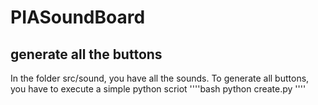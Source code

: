 # PIASoundBoard

## generate all the buttons
In the folder src/sound, you have all the sounds. To generate all buttons, you have to execute a simple python scriot
''''bash
python create.py
''''
